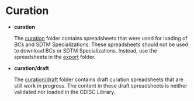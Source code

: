 # Curation #

- **curation**

  The [curation](https://github.com/cdisc-org/COSMoS/tree/main/curation) folder contains spreadsheets that were used for loading of BCs and SDTM Specializations.
  These spreadsheets should not be used to download BCs or SDTM Specializations. Instead, use the spreadsheets in the [export](https://github.com/cdisc-org/COSMoS/tree/main/export) folder.

- **curation/draft**

  The [curation/draft](https://github.com/cdisc-org/COSMoS/tree/main/curation/draft) folder contains draft curation spreadsheets that are still work in progress.
  The content in these draft spreadsheets is neither validated nor loaded in the CDISC Library.
